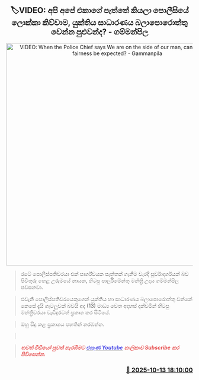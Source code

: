 <p align='center'><b><h2 align='center' title='VIDEO: When the Police Chief says We are on the side of our man, can justice and fairness be expected? - Gammanpila'>🏷VIDEO: අපි අපේ එකාගේ පැත්තේ කියලා පොලීසියේ ලොක්කා කිව්වාම, යුක්තිය සාධාරණය බලාපොරොත්තු වෙන්න පුළුවන්ද? - ගම්මන්පිල</h2></b></p>
<p align='center'><img src='https://helakuru.sgp1.cdn.digitaloceanspaces.com/esana/images/lib/udaya-gammanpila-uip.jpg' width='600' alt='VIDEO: When the Police Chief says We are on the side of our man, can justice and fairness be expected? - Gammanpila'></p>

> රටේ පොලිස්පතිවරයා එක් පාර්ශ්වයක පැත්තක් ගැනීම වැරදි පූර්වාදර්ශයක් බව පිවිතුරු හෙළ උරුමයේ නායක, හිටපු පාර්ලිමේන්තු මන්ත්‍රී උදය ගම්මන්පිල පවසනවා.

> එවැනි පොලිස්පතිවරයෙකුගෙන් යුක්තිය හා සාධාරණය බලාපොරොත්තු වන්නේ කෙසේ දැයි ගැටලුවක් බවයි අද (13) මාධ්‍ය වෙත අදහස් දක්වමින් හිටපු මන්ත්‍රීවරයා වැඩිදුරටත් ප්‍රකාශ කර සිටියේ.

> ඔහු සිදු කළ ප්‍රකාශය පහතින් නරඹන්න.

>  

> <span style='color:#e64d4d'><em><strong>තවත් වීඩියෝ පුවත් නැරඹීමට </strong></em></span><a href='https://youtube.com/@esanamedia?si=UZCWEZmqFcpzlvdV'><span style='color:#4d4de6'><em><strong>එසැණ Youtube</strong></em></span></a><span style='color:#e64d4d'><em><strong> නාලිකාව Subscribe කර පිවිසෙන්න.</strong></em></span>



<h3 align='right'><a href='https://www.helakuru.lk/esana/p/114447/'>📅 2025-10-13 18:10:00</a></h3>
